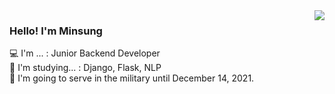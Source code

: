 <img align='right' src="https://github-readme-stats.vercel.app/api?username=MASEKR&show_icons=true">

### Hello! I'm Minsung 

💻 I'm ... : Junior Backend Developer <br>
📜 I'm studying... : Django, Flask, NLP <br>
🏃 I'm going to serve in the military until December 14, 2021.
